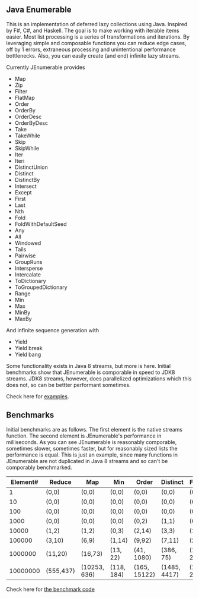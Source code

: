 Java Enumerable
----

This is an implementation of deferred lazy collections using Java. Inspired by F#, C#, and Haskell. The goal is to make working with iterable items easier. Most list processing is a series of transformations and iterations. By leveraging simple and composable functions you can reduce edge cases, off by 1 errors, extraneous processing and unintentional performance bottlenecks. Also, you can easily create (and end) infinite lazy streams.

Currently JEnumerable provides

- Map
- Zip
- Filter
- FlatMap
- Order
- OrderBy
- OrderDesc
- OrderByDesc
- Take
- TakeWhile
- Skip
- SkipWhile
- Iter
- Iteri
- DistinctUnion
- Distinct
- DistinctBy
- Intersect
- Except
- First
- Last
- Nth
- Fold
- FoldWithDefaultSeed
- Any
- All
- Windowed
- Tails   
- Pairwise
- GroupRuns
- Intersperse
- Intercalate
- ToDictionary
- ToGroupedDictionary
- Range
- Min
- Max
- MinBy
- MaxBy


And infinite sequence generation with

- Yield
- Yield break
- Yield bang

Some functionality exists in Java 8 streams, but more is here. Initial benchmarks show that JEnumerable is comporable in speed to JDK8 streams. JDK8 streams, however, does parallelized optimizations which this does not, so can be bettter performant sometimes.  

Check here for [examples](enumerable/src/test/java/TestEnumerable.java).

Benchmarks
---
Initial benchmarks are as follows.  The first element is the native streams function. The second element is JEnumerable's performance in milliseconds.  As you can see JEnumerable is reasonably comporable, sometimes slower, sometimes faster, but for reasonably sized lists the performance is equal.  This is just an example, since many functions in JEnumerable are not duplicated in Java 8 streams and so can't be comporably benchmarked.  



Element# 	  | Reduce 		  | Map 	| Min 	| Order  | Distinct | Filter
-----------   | ------------- | ------ 	| ----- | ------ | -------- | -----
1  | (0,0)|(0,0)|(0,0)|(0,0)|(0,0)|(0,0)
10  | (0,0)|(0,0)|(0,0)|(0,0)|(0,0)|(0,0)
100  |(0,0)|(0,0)|(0,0)|(0,0)|(0,0)|(0,0)
1000  |(0,0)|(0,0)|(0,0)|(0,2)|(1,1)|(0,0)
10000  |(1,2)|(1,2)|(0,3)|(2,14)|(3,3)|(1,2)
100000  |(3,10)|(6,9)|(1,14)|(9,92)|(7,11)|(2,4)
1000000 | (11,20) | (16,73) | (13, 22) | (41, 1080)|(386, 75)|(15, 26)
10000000 | (555,437) | (10253, 636) | (118, 184) | (165, 15122)|(1485, 4417)|(146, 266)

Check here for [the benchmark code](enumerable/src/test/java/TestBenchmarks.java)